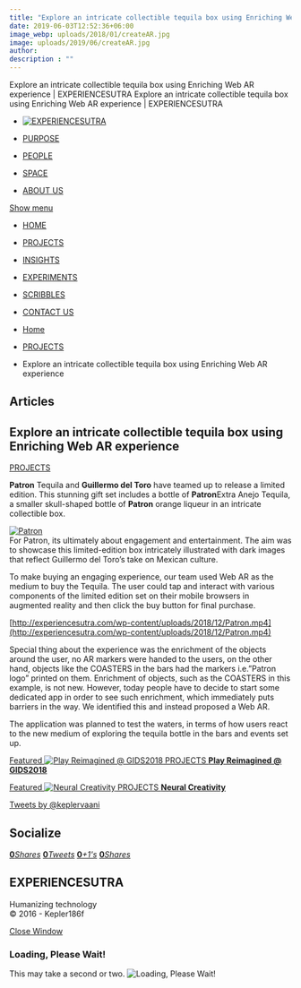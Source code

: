 ```yaml
---
title: "Explore an intricate collectible tequila box using Enriching Web AR experience"
date: 2019-06-03T12:52:36+06:00
image_webp: uploads/2018/01/createAR.jpg
image: uploads/2019/06/createAR.jpg
author: 
description : ""
---
```



Explore an intricate collectible tequila box using Enriching Web AR experience | EXPERIENCESUTRA                         Explore an intricate collectible tequila box using Enriching Web AR experience | EXPERIENCESUTRA                                  

*   [![EXPERIENCESUTRA](/wp-content/themes/tresor-theme/images/logo.png)](http://experiencesutra.com/)

*   [PURPOSE](http://experiencesutra.com/purpose/)
*   [PEOPLE](http://experiencesutra.com/people/)
*   [SPACE](http://experiencesutra.com/gallery/space/)
*   [ABOUT US](http://experiencesutra.com/about-us/)

 [Show menu](#dat-menu)

*   [HOME](http://experiencesutra.com/)
*   [PROJECTS](http://experiencesutra.com/category/projects/)
*   [INSIGHTS](http://experiencesutra.com/category/insights/)
*   [EXPERIMENTS](http://experiencesutra.com/category/experiments/)
*   [SCRIBBLES](http://experiencesutra.com/category/scribbles/)
*   [CONTACT US](http://experiencesutra.com/contact-us/)

*   [Home](http://experiencesutra.com)
*   [PROJECTS](http://experiencesutra.com/category/projects/)
*   Explore an intricate collectible tequila box using Enriching Web AR experience

Articles
--------

Explore an intricate collectible tequila box using Enriching Web AR experience
------------------------------------------------------------------------------

[PROJECTS](http://experiencesutra.com/category/projects/)

**Patron** Tequila and **Guillermo del Toro** have teamed up to release a limited edition. This stunning gift set includes a bottle of **Patron**Extra Anejo Tequila, a smaller skull-shaped bottle of **Patron** orange liqueur in an intricate collectible box.

[![Patron](http://experiencesutra.com/wp-content/uploads/2018/12/Patron-255x300.png)  
](http://experiencesutra.com/wp-content/uploads/2018/12/Patron-e1544087460871.png)For Patron, its ultimately about engagement and entertainment. The aim was to showcase this limited-edition box intricately illustrated with dark images that reflect Guillermo del Toro’s take on Mexican culture.

To make buying an engaging experience, our team used Web AR as the medium to buy the Tequila. The user could tap and interact with various components of the limited edition set on their mobile browsers in augmented reality and then click the buy button for final purchase.

[http://experiencesutra.com/wp-content/uploads/2018/12/Patron.mp4](http://experiencesutra.com/wp-content/uploads/2018/12/Patron.mp4)

Special thing about the experience was the enrichment of the objects around the user, no AR markers were handed to the users, on the other hand, objects like the COASTERS in the bars had the markers i.e.”Patron logo” printed on them. Enrichment of objects, such as the COASTERS in this example, is not new. However, today people have to decide to start some dedicated app in order to see such enrichment, which immediately puts barriers in the way. We identified this and instead proposed a Web AR.

The application was planned to test the waters, in terms of how users react to the new medium of exploring the tequila bottle in the bars and events set up.

[Featured ![Play Reimagined @ GIDS2018](http://experiencesutra.com/wp-content/uploads/2018/05/11-397x310_c.jpg)   PROJECTS **Play Reimagined @ GIDS2018**](http://experiencesutra.com/projects/play-reimagined-gids2018/) 

[Featured ![Neural Creativity](http://experiencesutra.com/wp-content/uploads/2016/11/21-397x310_c.jpg)   PROJECTS **Neural Creativity**](http://experiencesutra.com/projects/neural-creativity/) 

[Tweets by @keplervaani](https://twitter.com/twitterdev)

Socialize
---------

[**0**_Shares_](http://www.facebook.com/sharer/sharer.php?u=http://experiencesutra.com) [**0**_Tweets_](#) [**0**_+1's_](https://plus.google.com/share?url=http://experiencesutra.com) [**0**_Shares_](http://www.linkedin.com/shareArticle?mini=true&url=http://experiencesutra.com&title=EXPERIENCESUTRA+-+Humanizing+Technology)

EXPERIENCESUTRA
---------------

Humanizing technology  
© 2016 - Kepler186f

[Close Window](#)

### Loading, Please Wait!

This may take a second or two. ![Loading, Please Wait!](http://experiencesutra.com/wp-content/themes/tresor-theme/images/loading.gif "Loading, Please Wait!")